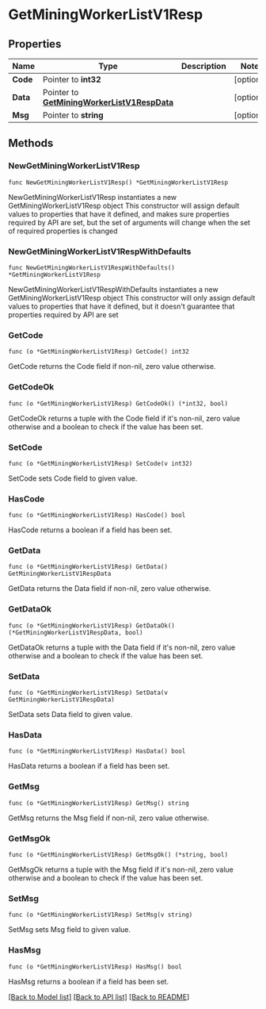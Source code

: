 # GetMiningWorkerListV1Resp

## Properties

Name | Type | Description | Notes
------------ | ------------- | ------------- | -------------
**Code** | Pointer to **int32** |  | [optional] 
**Data** | Pointer to [**GetMiningWorkerListV1RespData**](GetMiningWorkerListV1RespData.md) |  | [optional] 
**Msg** | Pointer to **string** |  | [optional] 

## Methods

### NewGetMiningWorkerListV1Resp

`func NewGetMiningWorkerListV1Resp() *GetMiningWorkerListV1Resp`

NewGetMiningWorkerListV1Resp instantiates a new GetMiningWorkerListV1Resp object
This constructor will assign default values to properties that have it defined,
and makes sure properties required by API are set, but the set of arguments
will change when the set of required properties is changed

### NewGetMiningWorkerListV1RespWithDefaults

`func NewGetMiningWorkerListV1RespWithDefaults() *GetMiningWorkerListV1Resp`

NewGetMiningWorkerListV1RespWithDefaults instantiates a new GetMiningWorkerListV1Resp object
This constructor will only assign default values to properties that have it defined,
but it doesn't guarantee that properties required by API are set

### GetCode

`func (o *GetMiningWorkerListV1Resp) GetCode() int32`

GetCode returns the Code field if non-nil, zero value otherwise.

### GetCodeOk

`func (o *GetMiningWorkerListV1Resp) GetCodeOk() (*int32, bool)`

GetCodeOk returns a tuple with the Code field if it's non-nil, zero value otherwise
and a boolean to check if the value has been set.

### SetCode

`func (o *GetMiningWorkerListV1Resp) SetCode(v int32)`

SetCode sets Code field to given value.

### HasCode

`func (o *GetMiningWorkerListV1Resp) HasCode() bool`

HasCode returns a boolean if a field has been set.

### GetData

`func (o *GetMiningWorkerListV1Resp) GetData() GetMiningWorkerListV1RespData`

GetData returns the Data field if non-nil, zero value otherwise.

### GetDataOk

`func (o *GetMiningWorkerListV1Resp) GetDataOk() (*GetMiningWorkerListV1RespData, bool)`

GetDataOk returns a tuple with the Data field if it's non-nil, zero value otherwise
and a boolean to check if the value has been set.

### SetData

`func (o *GetMiningWorkerListV1Resp) SetData(v GetMiningWorkerListV1RespData)`

SetData sets Data field to given value.

### HasData

`func (o *GetMiningWorkerListV1Resp) HasData() bool`

HasData returns a boolean if a field has been set.

### GetMsg

`func (o *GetMiningWorkerListV1Resp) GetMsg() string`

GetMsg returns the Msg field if non-nil, zero value otherwise.

### GetMsgOk

`func (o *GetMiningWorkerListV1Resp) GetMsgOk() (*string, bool)`

GetMsgOk returns a tuple with the Msg field if it's non-nil, zero value otherwise
and a boolean to check if the value has been set.

### SetMsg

`func (o *GetMiningWorkerListV1Resp) SetMsg(v string)`

SetMsg sets Msg field to given value.

### HasMsg

`func (o *GetMiningWorkerListV1Resp) HasMsg() bool`

HasMsg returns a boolean if a field has been set.


[[Back to Model list]](../README.md#documentation-for-models) [[Back to API list]](../README.md#documentation-for-api-endpoints) [[Back to README]](../README.md)


